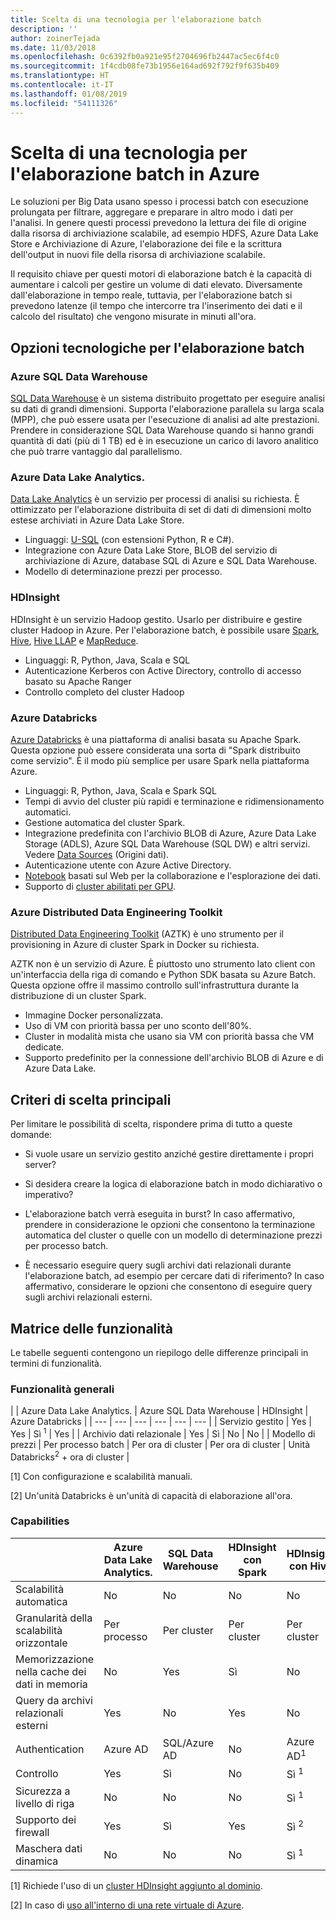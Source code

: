```yaml
---
title: Scelta di una tecnologia per l'elaborazione batch
description: ''
author: zoinerTejada
ms.date: 11/03/2018
ms.openlocfilehash: 0c6392fb0a921e95f2704696fb2447ac5ec6f4c0
ms.sourcegitcommit: 1f4cdb08fe73b1956e164ad692f792f9f635b409
ms.translationtype: HT
ms.contentlocale: it-IT
ms.lasthandoff: 01/08/2019
ms.locfileid: "54111326"
---
```

# <a name="choosing-a-batch-processing-technology-in-azure"></a>Scelta di una tecnologia per l'elaborazione batch in Azure

Le soluzioni per Big Data usano spesso i processi batch con esecuzione prolungata per filtrare, aggregare e preparare in altro modo i dati per l'analisi. In genere questi processi prevedono la lettura dei file di origine dalla risorsa di archiviazione scalabile, ad esempio HDFS, Azure Data Lake Store e Archiviazione di Azure, l'elaborazione dei file e la scrittura dell'output in nuovi file della risorsa di archiviazione scalabile.

Il requisito chiave per questi motori di elaborazione batch è la capacità di aumentare i calcoli per gestire un volume di dati elevato. Diversamente dall'elaborazione in tempo reale, tuttavia, per l'elaborazione batch si prevedono latenze (il tempo che intercorre tra l'inserimento dei dati e il calcolo del risultato) che vengono misurate in minuti all'ora.

## <a name="technology-choices-for-batch-processing"></a>Opzioni tecnologiche per l'elaborazione batch

### <a name="azure-sql-data-warehouse"></a>Azure SQL Data Warehouse

[SQL Data Warehouse](/azure/sql-data-warehouse/) è un sistema distribuito progettato per eseguire analisi su dati di grandi dimensioni. Supporta l'elaborazione parallela su larga scala (MPP), che può essere usata per l'esecuzione di analisi ad alte prestazioni. Prendere in considerazione SQL Data Warehouse quando si hanno grandi quantità di dati (più di 1 TB) ed è in esecuzione un carico di lavoro analitico che può trarre vantaggio dal parallelismo.

### <a name="azure-data-lake-analytics"></a>Azure Data Lake Analytics.

[Data Lake Analytics](/azure/data-lake-analytics/data-lake-analytics-overview) è un servizio per processi di analisi su richiesta. È ottimizzato per l'elaborazione distribuita di set di dati di dimensioni molto estese archiviati in Azure Data Lake Store.

- Linguaggi: [U-SQL](/azure/data-lake-analytics/data-lake-analytics-u-sql-get-started) (con estensioni Python, R e C#).
- Integrazione con Azure Data Lake Store, BLOB del servizio di archiviazione di Azure, database SQL di Azure e SQL Data Warehouse.
- Modello di determinazione prezzi per processo.

### <a name="hdinsight"></a>HDInsight

HDInsight è un servizio Hadoop gestito. Usarlo per distribuire e gestire cluster Hadoop in Azure. Per l'elaborazione batch, è possibile usare [Spark](/azure/hdinsight/spark/apache-spark-overview), [Hive](/azure/hdinsight/hadoop/hdinsight-use-hive), [Hive LLAP](/azure/hdinsight/interactive-query/apache-interactive-query-get-started) e [MapReduce](/azure/hdinsight/hadoop/hdinsight-use-mapreduce).

- Linguaggi: R, Python, Java, Scala e SQL
- Autenticazione Kerberos con Active Directory, controllo di accesso basato su Apache Ranger
- Controllo completo del cluster Hadoop

### <a name="azure-databricks"></a>Azure Databricks

[Azure Databricks](/azure/azure-databricks/) è una piattaforma di analisi basata su Apache Spark. Questa opzione può essere considerata una sorta di "Spark distribuito come servizio". È il modo più semplice per usare Spark nella piattaforma Azure.

- Linguaggi: R, Python, Java, Scala e Spark SQL
- Tempi di avvio del cluster più rapidi e terminazione e ridimensionamento automatici.
- Gestione automatica del cluster Spark.
- Integrazione predefinita con l'archivio BLOB di Azure, Azure Data Lake Storage (ADLS), Azure SQL Data Warehouse (SQL DW) e altri servizi. Vedere [Data Sources](https://docs.azuredatabricks.net/spark/latest/data-sources/index.html) (Origini dati).
- Autenticazione utente con Azure Active Directory.
- [Notebook](https://docs.azuredatabricks.net/user-guide/notebooks/index.html) basati sul Web per la collaborazione e l'esplorazione dei dati.
- Supporto di [cluster abilitati per GPU](https://docs.azuredatabricks.net/user-guide/clusters/gpu.html).

### <a name="azure-distributed-data-engineering-toolkit"></a>Azure Distributed Data Engineering Toolkit

[Distributed Data Engineering Toolkit](https://github.com/azure/aztk) (AZTK) è uno strumento per il provisioning in Azure di cluster Spark in Docker su richiesta.

AZTK non è un servizio di Azure. È piuttosto uno strumento lato client con un'interfaccia della riga di comando e Python SDK basata su Azure Batch. Questa opzione offre il massimo controllo sull'infrastruttura durante la distribuzione di un cluster Spark.

- Immagine Docker personalizzata.
- Uso di VM con priorità bassa per uno sconto dell'80%.
- Cluster in modalità mista che usano sia VM con priorità bassa che VM dedicate.
- Supporto predefinito per la connessione dell'archivio BLOB di Azure e di Azure Data Lake.

## <a name="key-selection-criteria"></a>Criteri di scelta principali

Per limitare le possibilità di scelta, rispondere prima di tutto a queste domande:

- Si vuole usare un servizio gestito anziché gestire direttamente i propri server?

- Si desidera creare la logica di elaborazione batch in modo dichiarativo o imperativo?

- L'elaborazione batch verrà eseguita in burst? In caso affermativo, prendere in considerazione le opzioni che consentono la terminazione automatica del cluster o quelle con un modello di determinazione prezzi per processo batch.

- È necessario eseguire query sugli archivi dati relazionali durante l'elaborazione batch, ad esempio per cercare dati di riferimento? In caso affermativo, considerare le opzioni che consentono di eseguire query sugli archivi relazionali esterni.

## <a name="capability-matrix"></a>Matrice delle funzionalità

Le tabelle seguenti contengono un riepilogo delle differenze principali in termini di funzionalità.

### <a name="general-capabilities"></a>Funzionalità generali

<!-- markdownlint-disable MD033 -->

| | Azure Data Lake Analytics. | Azure SQL Data Warehouse | HDInsight | Azure Databricks |
| --- | --- | --- | --- | --- | --- |
| Servizio gestito | Yes | Yes | Sì <sup>1</sup> | Yes |
| Archivio dati relazionale | Yes | Sì | No  | No  |
| Modello di prezzi | Per processo batch | Per ora di cluster | Per ora di cluster | Unità Databricks<sup>2</sup> + ora di cluster |

[1] Con configurazione e scalabilità manuali.

[2] Un'unità Databricks è un'unità di capacità di elaborazione all'ora.

### <a name="capabilities"></a>Capabilities

| | Azure Data Lake Analytics. | SQL Data Warehouse | HDInsight con Spark | HDInsight con Hive | HDInsight con Hive LLAP | Azure Databricks |
| --- | --- | --- | --- | --- | --- | --- |
| Scalabilità automatica | No  | No  | No  | No  | No  | Yes |
| Granularità della scalabilità orizzontale  | Per processo | Per cluster | Per cluster | Per cluster | Per cluster | Per cluster |
| Memorizzazione nella cache dei dati in memoria | No  | Yes | Sì | No  | Yes | Yes |
| Query da archivi relazionali esterni | Yes | No  | Yes | No  | No  | Yes |
| Authentication  | Azure AD | SQL/Azure AD | No  | Azure AD<sup>1</sup> | Azure AD<sup>1</sup> | Azure AD |
| Controllo  | Yes | Sì | No  | Sì <sup>1</sup> | Sì <sup>1</sup> | Yes |
| Sicurezza a livello di riga | No  | No  | No  | Sì <sup>1</sup> | Sì <sup>1</sup> | No  |
| Supporto dei firewall | Yes | Sì | Yes | Sì <sup>2</sup> | Sì <sup>2</sup> | No  |
| Maschera dati dinamica | No  | No  | No  | Sì <sup>1</sup> | Sì <sup>1</sup> | No  |

<!-- markdownlint-enable MD033 -->

[1] Richiede l'uso di un [cluster HDInsight aggiunto al dominio](/azure/hdinsight/domain-joined/apache-domain-joined-introduction).

[2] In caso di [uso all'interno di una rete virtuale di Azure](/azure/hdinsight/hdinsight-extend-hadoop-virtual-network).
